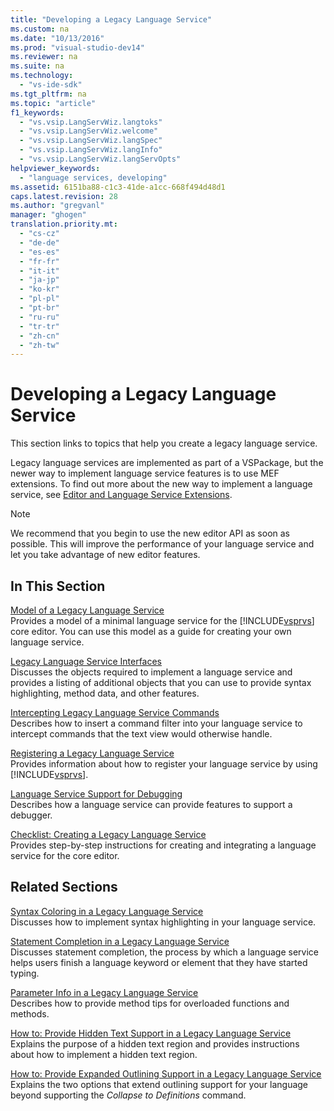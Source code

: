 ```yaml
---
title: "Developing a Legacy Language Service"
ms.custom: na
ms.date: "10/13/2016"
ms.prod: "visual-studio-dev14"
ms.reviewer: na
ms.suite: na
ms.technology: 
  - "vs-ide-sdk"
ms.tgt_pltfrm: na
ms.topic: "article"
f1_keywords: 
  - "vs.vsip.LangServWiz.langtoks"
  - "vs.vsip.LangServWiz.welcome"
  - "vs.vsip.LangServWiz.langSpec"
  - "vs.vsip.LangServWiz.langInfo"
  - "vs.vsip.LangServWiz.langServOpts"
helpviewer_keywords: 
  - "language services, developing"
ms.assetid: 6151ba88-c1c3-41de-a1cc-668f494d48d1
caps.latest.revision: 28
ms.author: "gregvanl"
manager: "ghogen"
translation.priority.mt: 
  - "cs-cz"
  - "de-de"
  - "es-es"
  - "fr-fr"
  - "it-it"
  - "ja-jp"
  - "ko-kr"
  - "pl-pl"
  - "pt-br"
  - "ru-ru"
  - "tr-tr"
  - "zh-cn"
  - "zh-tw"
---
```

# Developing a Legacy Language Service
This section links to topics that help you create a legacy language service.  
  
 Legacy language services are implemented as part of a VSPackage, but the newer way to implement language service features is to use MEF extensions. To find out more about the new way to implement a language service, see [Editor and Language Service Extensions](../extensibility/editor-and-language-service-extensions.md).  
  
> [!NOTE]
>  We recommend that you begin to use the new editor API as soon as possible. This will improve the performance of your language service and let you take advantage of new editor features.  
  
## In This Section  
 [Model of a Legacy Language Service](../extensibility/model-of-a-legacy-language-service.md)  
 Provides a model of a minimal language service for the [!INCLUDE[vsprvs](../codequality/includes/vsprvs_md.md)] core editor. You can use this model as a guide for creating your own language service.  
  
 [Legacy Language Service Interfaces](../extensibility/legacy-language-service-interfaces.md)  
 Discusses the objects required to implement a language service and provides a listing of additional objects that you can use to provide syntax highlighting, method data, and other features.  
  
 [Intercepting Legacy Language Service Commands](../extensibility/intercepting-legacy-language-service-commands.md)  
 Describes how to insert a command filter into your language service to intercept commands that the text view would otherwise handle.  
  
 [Registering a Legacy Language Service](../extensibility/registering-a-legacy-language-service2.md)  
 Provides information about how to register your language service by using [!INCLUDE[vsprvs](../codequality/includes/vsprvs_md.md)].  
  
 [Language Service Support for Debugging](../extensibility/language-service-support-for-debugging.md)  
 Describes how a language service can provide features to support a debugger.  
  
 [Checklist: Creating a Legacy Language Service](../extensibility/checklist--creating-a-legacy-language-service.md)  
 Provides step-by-step instructions for creating and integrating a language service for the core editor.  
  
## Related Sections  
 [Syntax Coloring in a Legacy Language Service](../extensibility/syntax-coloring-in-a-legacy-language-service.md)  
 Discusses how to implement syntax highlighting in your language service.  
  
 [Statement Completion in a Legacy Language Service](../extensibility/statement-completion-in-a-legacy-language-service.md)  
 Discusses statement completion, the process by which a language service helps users finish a language keyword or element that they have started typing.  
  
 [Parameter Info in a Legacy Language Service](../extensibility/parameter-info-in-a-legacy-language-service1.md)  
 Describes how to provide method tips for overloaded functions and methods.  
  
 [How to: Provide Hidden Text Support in a Legacy Language Service](../extensibility/how-to--provide-hidden-text-support-in-a-legacy-language-service.md)  
 Explains the purpose of a hidden text region and provides instructions about how to implement a hidden text region.  
  
 [How to: Provide Expanded Outlining Support in a Legacy Language Service](../extensibility/how-to--provide-expanded-outlining-support-in-a-legacy-language-service.md)  
 Explains the two options that extend outlining support for your language beyond supporting the *Collapse to Definitions* command.